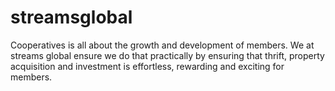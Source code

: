 # streamsglobal
Cooperatives is all about the growth and development of members. We at streams global ensure we do that practically by ensuring that thrift, property acquisition and investment is effortless, rewarding and exciting for members.
